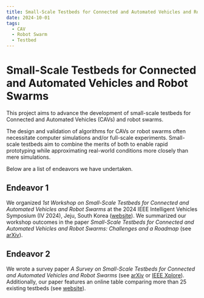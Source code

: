 ```yaml
---
title: Small-Scale Testbeds for Connected and Automated Vehicles and Robot Swarms
date: 2024-10-01
tags:
  - CAV
  - Robot Swarm
  - Testbed
---
```

# Small-Scale Testbeds for Connected and Automated Vehicles and Robot Swarms

This project aims to advance the development of small-scale testbeds for Connected and Automated Vehicles (CAVs) and robot swarms.

The design and validation of algorithms for CAVs or robot swarms often necessitate computer simulations and/or full-scale experiments. Small-scale testbeds aim to combine the merits of both to enable rapid prototyping while approximating real-world conditions more closely than mere simulations.

Below are a list of endeavors we have undertaken.

## Endeavor 1
We organized *1st Workshop on Small-Scale Testbeds for Connected and Automated Vehicles and Robot Swarms* at the 2024 IEEE Intelligent Vehicles Symposium (IV 2024), Jeju, South Korea ([website](https://cpm-remote.lrt.unibw-muenchen.de/iv24-workshop)). We summarized our workshop outcomes in the paper *Small-Scale Testbeds for Connected and Automated Vehicles and Robot Swarms: Challenges and a Roadmap* (see [arXiv](https://arxiv.org/abs/2503.05656)).

## Endeavor 2
We wrote a survey paper *A Survey on Small-Scale Testbeds for Connected and Automated Vehicles and Robot Swarms* (see [arXiv](https://arxiv.org/abs/2408.14199) or [IEEE Xplore](https://doi.org/10.1109/MRA.2024.3505772)). Additionally, our paper features an online table comparing more than 25 existing testbeds (see [website](https://cpm-remote.lrt.unibw-muenchen.de/testbeds)).
